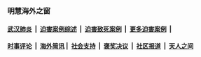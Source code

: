
### 明慧海外之窗

####  [武汉肺炎](indexes/365.md?t=03141000) &nbsp;|&nbsp;  [迫害案例综述](indexes/328.md?t=03141000) &nbsp;|&nbsp; [迫害致死案例](indexes/277.md?t=03141000)  &nbsp;|&nbsp; [更多迫害案例](indexes/81.md?t=03141000)  &nbsp;|&nbsp; 
####  [时事评论](indexes/19.md?t=03141000) &nbsp;|&nbsp; [海外简讯](indexes/245.md?t=03141000)&nbsp;|&nbsp;  [社会支持](indexes/140.md?t=03141000) &nbsp;|&nbsp; [褒奖决议](indexes/282.md?t=03141000) &nbsp;|&nbsp; [社区报道](indexes/91.md?t=03141000)  &nbsp;|&nbsp; [天人之间](indexes/78.md?t=03141000) 

